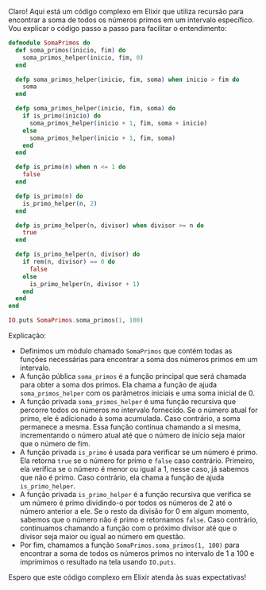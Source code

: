 Claro! Aqui está um código complexo em Elixir que utiliza recursão para encontrar a soma de todos os números primos em um intervalo específico. Vou explicar o código passo a passo para facilitar o entendimento:

```elixir
defmodule SomaPrimos do
  def soma_primos(inicio, fim) do
    soma_primos_helper(inicio, fim, 0)
  end

  defp soma_primos_helper(inicio, fim, soma) when inicio > fim do
    soma
  end

  defp soma_primos_helper(inicio, fim, soma) do
    if is_primo(inicio) do
      soma_primos_helper(inicio + 1, fim, soma + inicio)
    else
      soma_primos_helper(inicio + 1, fim, soma)
    end
  end

  defp is_primo(n) when n <= 1 do
    false
  end

  defp is_primo(n) do
    is_primo_helper(n, 2)
  end

  defp is_primo_helper(n, divisor) when divisor >= n do
    true
  end

  defp is_primo_helper(n, divisor) do
    if rem(n, divisor) == 0 do
      false
    else
      is_primo_helper(n, divisor + 1)
    end
  end
end

IO.puts SomaPrimos.soma_primos(1, 100)
```

Explicação:

- Definimos um módulo chamado `SomaPrimos` que contém todas as funções necessárias para encontrar a soma dos números primos em um intervalo.
- A função pública `soma_primos` é a função principal que será chamada para obter a soma dos primos. Ela chama a função de ajuda `soma_primos_helper` com os parâmetros iniciais e uma soma inicial de 0.
- A função privada `soma_primos_helper` é uma função recursiva que percorre todos os números no intervalo fornecido. Se o número atual for primo, ele é adicionado à soma acumulada. Caso contrário, a soma permanece a mesma. Essa função continua chamando a si mesma, incrementando o número atual até que o número de início seja maior que o número de fim.
- A função privada `is_primo` é usada para verificar se um número é primo. Ela retorna `true` se o número for primo e `false` caso contrário. Primeiro, ela verifica se o número é menor ou igual a 1, nesse caso, já sabemos que não é primo. Caso contrário, ela chama a função de ajuda `is_primo_helper`.
- A função privada `is_primo_helper` é a função recursiva que verifica se um número é primo dividindo-o por todos os números de 2 até o número anterior a ele. Se o resto da divisão for 0 em algum momento, sabemos que o número não é primo e retornamos `false`. Caso contrário, continuamos chamando a função com o próximo divisor até que o divisor seja maior ou igual ao número em questão.
- Por fim, chamamos a função `SomaPrimos.soma_primos(1, 100)` para encontrar a soma de todos os números primos no intervalo de 1 a 100 e imprimimos o resultado na tela usando `IO.puts`.

Espero que este código complexo em Elixir atenda às suas expectativas!